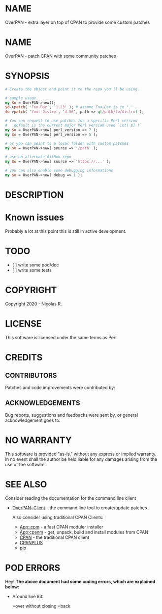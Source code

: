 # NAME

OverPAN - extra layer on top of CPAN to provide some custom patches

# NAME

OverPAN - patch CPAN with some community patches

# SYNOPSIS

```perl
# Create the object and point it to the repo you'll be using.

# sample usage
my $o = OverPAN->new(); 
$o->patch( 'Foo-Bar', '1.23' ); # assume Foo-Bar is in '.'
$o->patch( 'Your-Distro', '4.56', path => q[/path/to/distro] );

# You can request to use patches for a specific Perl version
#   default is the current major Perl version used `int( $] )`
my $o = OverPAN->new( perl_version => 7 ); 
my $o = OverPAN->new( perl_version => 5 );

# or you can point to a local folder with custom patches
my $o = OverPAN->new( source => '/path' ); 

# use an alternate GitHub repo
my $o = OverPAN->new( source => 'https://...' );

# you can also enable some debugging informations
my $o = OverPAN->new( debug => 1 ); 
```

# DESCRIPTION

# Known issues

Probably a lot at this point this is still in active development.

# TODO

- \[ \] write some pod/doc
- \[ \] write some tests

# COPYRIGHT

Copyright 2020 - Nicolas R.

# LICENSE

This software is licensed under the same terms as Perl.

# CREDITS

## CONTRIBUTORS

Patches and code improvements were contributed by:

## ACKNOWLEDGEMENTS

Bug reports, suggestions and feedbacks were sent by, or general
acknowledgement goes to:

# NO WARRANTY

This software is provided "as-is," without any express or implied
warranty. In no event shall the author be held liable for any damages
arising from the use of the software.

# SEE ALSO

Consider reading the documentation for the command line client

- [OverPAN::Client](https://metacpan.org/pod/OverPAN%3A%3AClient) - the command line tool to create/update patches

    Also consider using traditional CPAN Clients:

    - [App::cpm](https://metacpan.org/pod/App%3A%3Acpm) - a fast CPAN moduler installer
    - [App:cpanm](App:cpanm) - get, unpack, build and install modules from CPAN
    - [CPAN](https://metacpan.org/pod/CPAN) - the traditional CPAN client
    - [CPANPLUS](https://metacpan.org/pod/CPANPLUS)
    - [pip](https://metacpan.org/pod/pip)

# POD ERRORS

Hey! **The above document had some coding errors, which are explained below:**

- Around line 83:

    &#x3d;over without closing =back
